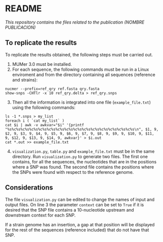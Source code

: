 # README
_This repository contains the files related to the publication (NOMBRE PUBLICACION)_
## To replicate the results

To replicate the results obtained, the following steps must be carried out.

1. MUMer 3.0 must be installed.
2. For each sequence, the following commands must be run in a Linux enviroment and from the directory containing all sequences (reference and strains):

`` nucmer --prefix=ref_qry ref.fasta qry.fasta ``  
`` show-snps -CHTlr -x 10 ref_qry.delta > ref_qry.snps ``

3. Then all the information is integrated into one file (``example_file.txt``) using the following commands:

``ls -1 *.snps > my_list``  
``foreach i ( `cat my_list` )``  
``cat $i | awk -v awkvar="$i" '{printf "%s%c%s%c%s%c%s%c%s%c%s%c%s%c%s%c%s%c%s%c%s%c%s%c%s%c%s%c%s\n", $1, 9, $2, 9, $3, 9, $4, 9, $5, 9, $6, 9, $7, 9, $8, 9, $9, 9, $10, 9, $11, 9, $12, 9, $13, 9, $14, 9, awkvar}' > $i.out``  
``cat *.out >> example_file.txt``

4. ``visualization.py``, ``table.py`` and ``example_file.txt`` must be in the same directory. Run ``visualization.py`` to generate two files. The first one contains, for all the sequences, the nucleotides that are in the positions where a SNP was found. The second file contains the positions where the SNPs were found with respect to the reference genome.

## Considerations

The file ``visualization.py`` can be edited to change the names of input and output files. On line 3 the parameter ``context`` can be set to ``True`` if it is desired that the SNP file contains a 10-nucleotide upstream and downstream context for each SNP.

If a strain genome has an insertion, a gap at that position will be displayed for the rest of the sequences (reference included) that do not have that SNP.
